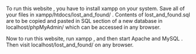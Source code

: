To run this website , you have to install xampp on your system.
Save all of your files in xampp/htdocs/lost_and_found/ .
Contents of lost_and_found.sql are to be copied and pasted in SQL section of a new database in localhost/phpMyAdmin/ which can be accessed in any browser.

Now to run this website, run xampp , and then start Apache and MySQL . Then visit localhost/lost_and_found/ on any browser.
